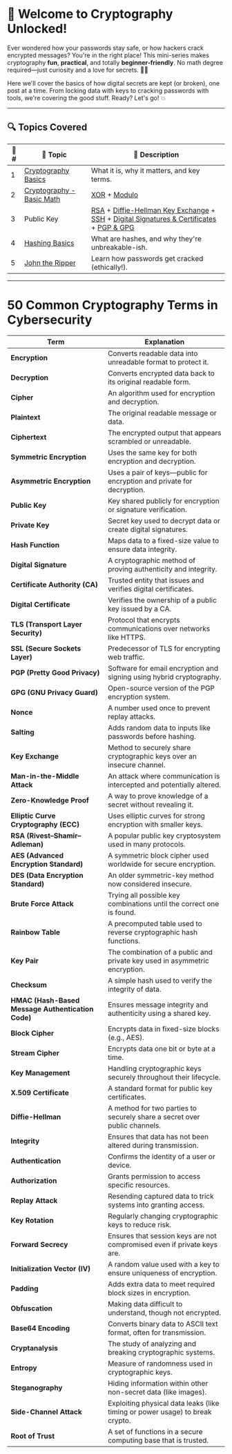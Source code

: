 # 🧠 Welcome to Cryptography Unlocked!

Ever wondered how your passwords stay safe, or how hackers crack encrypted messages? You're in the right place! This mini-series makes cryptography **fun**, **practical**, and totally **beginner-friendly**. No math degree required—just curiosity and a love for secrets. 🕵️‍♂️

Here we'll cover the basics of how digital secrets are kept (or broken), one post at a time. From locking data with keys to cracking passwords with tools, we're covering the good stuff. Ready? Let's go! 💥

---

## 🔍 Topics Covered

| 🔢 # | 🔐 Topic              | 📝 Description                                  |
|-----|------------------------|-----------------------------------------------|
| 1   | [Cryptography Basics](https://github.com/Dee-Techie/Cybersecurity-Portfolio/blob/main/Write-Ups/Cryptography_Basics.md) | What it is, why it matters, and key terms.     |
| 2   | [Cryptography - Basic Math](https://github.com/Dee-Techie/Cybersecurity-Portfolio/blob/main/Write-Ups/Crypto-Basic-Math.md)             | [XOR](https://github.com/Dee-Techie/Cybersecurity-Portfolio/blob/main/Write-Ups/Crypto-Basic-Math.md#-xor-exclusive-or-operation) + [Modulo](https://github.com/Dee-Techie/Cybersecurity-Portfolio/blob/main/Write-Ups/Crypto-Basic-Math.md#-modulo-operation) |
| 3   | Public Key           | [RSA](https://github.com/Dee-Techie/Cybersecurity-Portfolio/blob/main/Write-Ups/Public-Key-RSA.md) + [Diffie-Hellman Key Exchange](https://github.com/Dee-Techie/Cybersecurity-Portfolio/blob/main/Write-Ups/Diffie-Hellman-Key.md) + [SSH](https://github.com/Dee-Techie/Cybersecurity-Portfolio/blob/main/Write-Ups/SSH.md)  + [Digital Signatures & Certificates](https://github.com/Dee-Techie/Cybersecurity-Portfolio/blob/main/Write-Ups/Digital-signatures-certificates.md) + [PGP & GPG](https://github.com/Dee-Techie/Cybersecurity-Portfolio/blob/main/Write-Ups/PGP-GPG.md)|
| 4   | [Hashing Basics](https://github.com/Dee-Techie/Cybersecurity-Portfolio/blob/main/Write-Ups/Hashing.md)         | What are hashes, and why they're unbreakable-ish. |
| 5   | [John the Ripper]()        | Learn how passwords get cracked (ethically!). |

--- 
# 50 Common Cryptography Terms in Cybersecurity

| Term                        | Explanation                                                                 |
|-----------------------------|-----------------------------------------------------------------------------|
| **Encryption**              | Converts readable data into unreadable format to protect it.               |
| **Decryption**              | Converts encrypted data back to its original readable form.                |
| **Cipher**                  | An algorithm used for encryption and decryption.                           |
| **Plaintext**               | The original readable message or data.                                     |
| **Ciphertext**              | The encrypted output that appears scrambled or unreadable.                 |
| **Symmetric Encryption**    | Uses the same key for both encryption and decryption.                      |
| **Asymmetric Encryption**   | Uses a pair of keys—public for encryption and private for decryption.      |
| **Public Key**              | Key shared publicly for encryption or signature verification.              |
| **Private Key**             | Secret key used to decrypt data or create digital signatures.              |
| **Hash Function**           | Maps data to a fixed-size value to ensure data integrity.                  |
| **Digital Signature**       | A cryptographic method of proving authenticity and integrity.              |
| **Certificate Authority (CA)** | Trusted entity that issues and verifies digital certificates.           |
| **Digital Certificate**     | Verifies the ownership of a public key issued by a CA.                     |
| **TLS (Transport Layer Security)** | Protocol that encrypts communications over networks like HTTPS.         |
| **SSL (Secure Sockets Layer)** | Predecessor of TLS for encrypting web traffic.                        |
| **PGP (Pretty Good Privacy)** | Software for email encryption and signing using hybrid cryptography.    |
| **GPG (GNU Privacy Guard)** | Open-source version of the PGP encryption system.                          |
| **Nonce**                   | A number used once to prevent replay attacks.                              |
| **Salting**                 | Adds random data to inputs like passwords before hashing.                  |
| **Key Exchange**            | Method to securely share cryptographic keys over an insecure channel.      |
| **Man-in-the-Middle Attack**| An attack where communication is intercepted and potentially altered.      |
| **Zero-Knowledge Proof**    | A way to prove knowledge of a secret without revealing it.                 |
| **Elliptic Curve Cryptography (ECC)** | Uses elliptic curves for strong encryption with smaller keys.          |
| **RSA (Rivest–Shamir–Adleman)** | A popular public key cryptosystem used in many protocols.            |
| **AES (Advanced Encryption Standard)** | A symmetric block cipher used worldwide for secure encryption.     |
| **DES (Data Encryption Standard)** | An older symmetric-key method now considered insecure.             |
| **Brute Force Attack**      | Trying all possible key combinations until the correct one is found.       |
| **Rainbow Table**           | A precomputed table used to reverse cryptographic hash functions.          |
| **Key Pair**                | The combination of a public and private key used in asymmetric encryption. |
| **Checksum**                | A simple hash used to verify the integrity of data.                        |
| **HMAC (Hash-Based Message Authentication Code)** | Ensures message integrity and authenticity using a shared key. |
| **Block Cipher**            | Encrypts data in fixed-size blocks (e.g., AES).                            |
| **Stream Cipher**           | Encrypts data one bit or byte at a time.                                  |
| **Key Management**          | Handling cryptographic keys securely throughout their lifecycle.           |
| **X.509 Certificate**       | A standard format for public key certificates.                             |
| **Diffie-Hellman**          | A method for two parties to securely share a secret over public channels.  |
| **Integrity**               | Ensures that data has not been altered during transmission.                |
| **Authentication**          | Confirms the identity of a user or device.                                |
| **Authorization**           | Grants permission to access specific resources.                           |
| **Replay Attack**           | Resending captured data to trick systems into granting access.             |
| **Key Rotation**            | Regularly changing cryptographic keys to reduce risk.                      |
| **Forward Secrecy**         | Ensures that session keys are not compromised even if private keys are.    |
| **Initialization Vector (IV)** | A random value used with a key to ensure uniqueness of encryption.       |
| **Padding**                 | Adds extra data to meet required block sizes in encryption.                |
| **Obfuscation**             | Making data difficult to understand, though not encrypted.                 |
| **Base64 Encoding**         | Converts binary data to ASCII text format, often for transmission.         |
| **Cryptanalysis**           | The study of analyzing and breaking cryptographic systems.                 |
| **Entropy**                 | Measure of randomness used in cryptographic keys.                          |
| **Steganography**           | Hiding information within other non-secret data (like images).             |
| **Side-Channel Attack**     | Exploiting physical data leaks (like timing or power usage) to break crypto.|
| **Root of Trust**           | A set of functions in a secure computing base that is trusted.  
